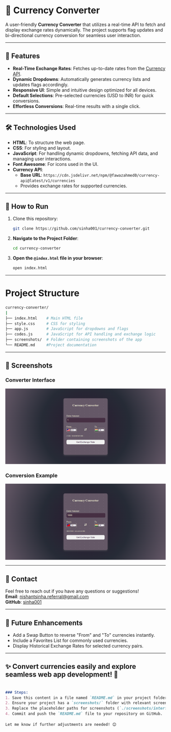 # 💱 Currency Converter

A user-friendly **Currency Converter** that utilizes a real-time API to fetch and display exchange rates dynamically. The project supports flag updates and bi-directional currency conversion for seamless user interaction.

---

## 🌟 Features

- **Real-Time Exchange Rates**: Fetches up-to-date rates from the [Currency API](https://github.com/fawazahmed0/currency-api).
- **Dynamic Dropdowns**: Automatically generates currency lists and updates flags accordingly.
- **Responsive UI**: Simple and intuitive design optimized for all devices.
- **Default Selections**: Pre-selected currencies (USD to INR) for quick conversions.
- **Effortless Conversions**: Real-time results with a single click.

---

## 🛠️ Technologies Used

- **HTML**: To structure the web page.
- **CSS**: For styling and layout.
- **JavaScript**: For handling dynamic dropdowns, fetching API data, and managing user interactions.
- **Font Awesome**: For icons used in the UI.
- **Currency API**:
  - **Base URL**: `https://cdn.jsdelivr.net/npm/@fawazahmed0/currency-api@latest/v1/currencies`
  - Provides exchange rates for supported currencies.

---

## 🚀 How to Run

1. Clone this repository:
   ```bash
   git clone https://github.com/sinha001/currency-converter.git
   ```

2. **Navigate to the Project Folder**:
    ```bash
    cd currency-converter
    ```
3. **Open the `@index.html` file in your browser**: 
    ```bash
    open index.html
    ```

---

# Project Structure
```bash
currency-converter/ 
|
├── index.html    # Main HTML file 
├── style.css     # CSS for styling 
├── app.js        # JavaScript for dropdowns and flags 
├── codes.js      # JavaScript for API handling and exchange logic 
├── screenshots/  # Folder containing screenshots of the app 
└── README.md     #Project documentation
```

---

## 📸 Screenshots  
### Converter Interface  
![Converter Interface](./screenshots/converter-interface.png)  

### Conversion Example  
![Conversion Example](./screenshots/conversion-example.png) 

---

## 📧 Contact
Feel free to reach out if you have any questions or suggestions!  
**Email**: [nishantsinha.referral@gmail.com](mailto:nishantsinha.referral@gmail.com)  
**GitHub**: [sinha001](https://github.com/sinha001)

---

## 🌟 Future Enhancements

- Add a Swap Button to reverse "From" and "To" currencies instantly.
- Include a Favorites List for commonly used currencies.
- Display Historical Exchange Rates for selected currency pairs.

---

## ✨ Convert currencies easily and explore seamless web app development! 🚀

```markdown

### Steps:
1. Save this content in a file named `README.md` in your project folder.
2. Ensure your project has a `screenshots/` folder with relevant screenshots for the app.
3. Replace the placeholder paths for screenshots (`./screenshots/interface.png`, etc.) with actual file paths if applicable.
4. Commit and push the `README.md` file to your repository on GitHub.

Let me know if further adjustments are needed! 😊
